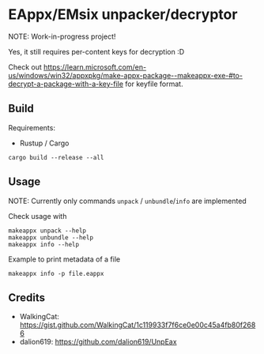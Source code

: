 # EAppx/EMsix unpacker/decryptor

NOTE: Work-in-progress project!

Yes, it still requires per-content keys for decryption :D

Check out <https://learn.microsoft.com/en-us/windows/win32/appxpkg/make-appx-package--makeappx-exe-#to-decrypt-a-package-with-a-key-file> for keyfile format.

## Build

Requirements:

- Rustup / Cargo

```
cargo build --release --all
```

## Usage

NOTE: Currently only commands `unpack` / `unbundle`/`info` are implemented

Check usage with

```
makeappx unpack --help
makeappx unbundle --help
makeappx info --help
```

Example to print metadata of a file

```
makeappx info -p file.eappx
```

## Credits

- WalkingCat: <https://gist.github.com/WalkingCat/1c119933f7f6ce0e00c45a4fb80f2686>
- dalion619: <https://github.com/dalion619/UnpEax>

